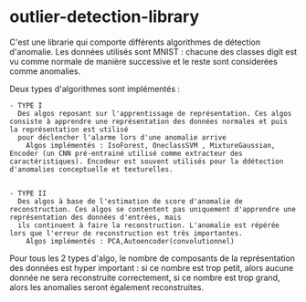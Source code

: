 # outlier-detection-library


C'est une librarie qui comporte différents algorithmes de détection d'anomalie. 
Les données utilisés sont MNIST : chacune des classes digit est vu comme normale de manière successive et le reste sont considerées comme anomalies.

Deux types d'algorithmes sont implémentés :


	- TYPE I 
	  Des algos reposant sur l'apprentissage de représentation. Ces algos consiste à apprendre une représentation des données normales et puis la représentation est utilisé 
	  pour déclencher l'alarme lors d'une anomalie arrive
		Algos implémentés : IsoForest, OneclassSVM , MixtureGaussian, Encoder (un CNN pré-entrainé utilisé comme extracteur des caractéristiques). Encodeur est souvent utilisés pour la ddétection d'anomalies conceptuelle et texturelles.	
        
        
	- TYPE II 
	  Des algos à base de l'estimation de score d'anomalie de reconstruction. Ces algos se contentent pas uniquement d'apprendre une représentation des données d'entrées, mais 
	  ils continuent à faire la reconstruction. L'anomalie est répérée lors que l'erreur de reconstruction est très importantes.
		Algos implémentés : PCA,Autoencoder(convolutionnel)

Pour tous les 2 types d'algo, le nombre de composants de la représentation des données est hyper important : si ce nombre est trop petit, alors aucune donnée ne sera reconstruite correctement,
si ce nombre est trop grand, alors les anomalies seront également reconstruites.

		

